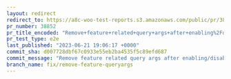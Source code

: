 ```yaml
---
layout: redirect
redirect_to: https://a8c-woo-test-reports.s3.amazonaws.com/public/pr/38852/e2e/index.html
pr_number: 38852
pr_title_encoded: "Remove+feature+related+query+args+after+enabling%2Fdisabling+it"
pr_test_type: e2e
last_published: "2023-06-21 19:06:17 +0000"
commit_sha: d007728dbf67c0933e55eb2ba4535f5c89efd687
commit_message: "Remove feature related query args after enabling/disabling it"
branch_name: fix/remove-feature-queryargs
---
```

